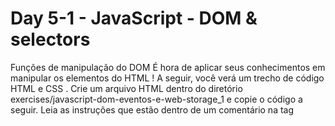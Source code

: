 # Day 5-1 - JavaScript - DOM & selectors

Funções de manipulação do DOM
É hora de aplicar seus conhecimentos em manipular os elementos do HTML !
A seguir, você verá um trecho de código HTML e CSS .
Crie um arquivo HTML dentro do diretório exercises/javascript-dom-eventos-e-web-storage_1 e copie o código a seguir.
Leia as instruções que estão dentro de um comentário na tag <script> .
Não se esqueça de fazer um commit a cada exercício!


  - document.getElementById()
  - document.getElementsByClassName()
  - document.getElementsByTagName()
  1. Crie uma função que mude o texto na tag <p> para uma descrição de como você se vê daqui a 2 anos. (Não gaste tempo pensando no texto e sim realizando o exercício)
  2. Crie uma função que mude a cor do quadrado amarelo para o verde da Trybe (rgb(76,164,109)).
  3. Crie uma função que mude a cor do quadrado vermelho para branco.
  4. Crie uma função que corrija o texto da tag <h1>.
  5. Crie uma função que modifique todo o texto da tag <p> para maiúsculo.
  6. Crie uma função que exiba o conteúdo de todas as tags <p> no console.
